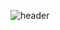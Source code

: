![header](https://capsule-render.vercel.app/api?type=waving&color=auto&height=300&section=header&text=Welcome&desc=jhkim's%GitHub%Profile&fontSize=90&animation=fadeIn&fontAlignY=38&descAlignY=55&descAlign=70)

<!--
**jhkimon/jhkimon** is a ✨ _special_ ✨ repository because its `README.md` (this file) appears on your GitHub profile.

Here are some ideas to get you started:

- 🔭 I’m currently working on ...
- 🌱 I’m currently learning ...
- 👯 I’m looking to collaborate on ...
- 🤔 I’m looking for help with ...
- 💬 Ask me about ...
- 📫 How to reach me: ...
- 😄 Pronouns: ...
- ⚡ Fun fact: ...
-->
